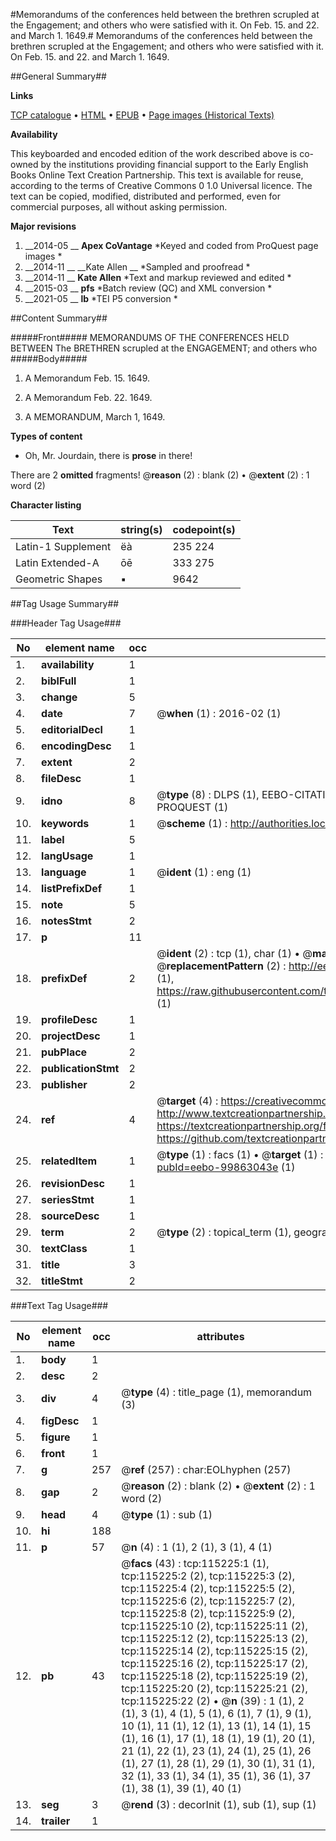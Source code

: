#Memorandums of the conferences held between the brethren scrupled at the Engagement; and others who were satisfied with it. On Feb. 15. and 22. and March 1. 1649.#
Memorandums of the conferences held between the brethren scrupled at the Engagement; and others who were satisfied with it. On Feb. 15. and 22. and March 1. 1649.

##General Summary##

**Links**

[TCP catalogue](http://www.ota.ox.ac.uk/tcp/)  • 
[HTML](http://tei.it.ox.ac.uk/tcp/Texts-HTML/free/A89/A89040.html)  • 
[EPUB](http://tei.it.ox.ac.uk/tcp/Texts-EPUB/free/A89/A89040.epub) • 
[Page images (Historical Texts)](https://historicaltexts.jisc.ac.uk/eebo-99863043e)

**Availability**

This keyboarded and encoded edition of the work described above is co-owned by the
    institutions providing financial support to the Early English Books Online Text Creation
    Partnership. This text is available for reuse, according to the terms of  Creative Commons 0 1.0 Universal
    licence. The text can be copied, modified, distributed and performed, even for commercial
    purposes, all without asking permission.

**Major revisions**

1. __2014-05 __ __Apex CoVantage__ *Keyed and coded from ProQuest page images *
1. __2014-11 __ __Kate Allen __ *Sampled and proofread *
1. __2014-11 __ __Kate Allen__ *Text and markup reviewed and edited *
1. __2015-03 __ __pfs__ *Batch review (QC) and XML conversion *
1. __2021-05 __ __lb__ *TEI P5 conversion *

##Content Summary##

#####Front#####
 MEMORANDUMS OF THE CONFERENCES HELD BETWEEN The BRETHREN scrupled at the ENGAGEMENT; and others who
#####Body#####

1. A Memorandum Feb. 15. 1649.

1. A Memorandum Feb. 22. 1649.

1. A MEMORANDUM, March 1, 1649.

**Types of content**

  * Oh, Mr. Jourdain, there is **prose** in there!

There are 2 **omitted** fragments! 
 @__reason__ (2) : blank (2)  •  @__extent__ (2) : 1 word (2)

**Character listing**


|Text|string(s)|codepoint(s)|
|---|---|---|
|Latin-1 Supplement|ëà|235 224|
|Latin Extended-A|ōē|333 275|
|Geometric Shapes|▪|9642|

##Tag Usage Summary##

###Header Tag Usage###

|No|element name|occ|attributes|
|---|---|---|---|
|1.|__availability__|1||
|2.|__biblFull__|1||
|3.|__change__|5||
|4.|__date__|7| @__when__ (1) : 2016-02 (1)|
|5.|__editorialDecl__|1||
|6.|__encodingDesc__|1||
|7.|__extent__|2||
|8.|__fileDesc__|1||
|9.|__idno__|8| @__type__ (8) : DLPS (1), EEBO-CITATION (1), VID (1), EEBO-PROQUEST (1), STC (3), PROQUEST (1)|
|10.|__keywords__|1| @__scheme__ (1) : http://authorities.loc.gov/ (1)|
|11.|__label__|5||
|12.|__langUsage__|1||
|13.|__language__|1| @__ident__ (1) : eng (1)|
|14.|__listPrefixDef__|1||
|15.|__note__|5||
|16.|__notesStmt__|2||
|17.|__p__|11||
|18.|__prefixDef__|2| @__ident__ (2) : tcp (1), char (1)  •  @__matchPattern__ (2) : ([0-9\-]+):([0-9IVX]+) (1), (.+) (1)  •  @__replacementPattern__ (2) : http://eebo.chadwyck.com/downloadtiff?vid=$1&page=$2 (1), https://raw.githubusercontent.com/textcreationpartnership/Texts/master/tcpchars.xml#$1 (1)|
|19.|__profileDesc__|1||
|20.|__projectDesc__|1||
|21.|__pubPlace__|2||
|22.|__publicationStmt__|2||
|23.|__publisher__|2||
|24.|__ref__|4| @__target__ (4) : https://creativecommons.org/publicdomain/zero/1.0/ (1), http://www.textcreationpartnership.org/docs/. (1), https://textcreationpartnership.org/faq/#faq05 (1), https://github.com/textcreationpartnership (1)|
|25.|__relatedItem__|1| @__type__ (1) : facs (1)  •  @__target__ (1) : https://data.historicaltexts.jisc.ac.uk/view?pubId=eebo-99863043e (1)|
|26.|__revisionDesc__|1||
|27.|__seriesStmt__|1||
|28.|__sourceDesc__|1||
|29.|__term__|2| @__type__ (2) : topical_term (1), geographic_name (1)|
|30.|__textClass__|1||
|31.|__title__|3||
|32.|__titleStmt__|2||


###Text Tag Usage###

|No|element name|occ|attributes|
|---|---|---|---|
|1.|__body__|1||
|2.|__desc__|2||
|3.|__div__|4| @__type__ (4) : title_page (1), memorandum (3)|
|4.|__figDesc__|1||
|5.|__figure__|1||
|6.|__front__|1||
|7.|__g__|257| @__ref__ (257) : char:EOLhyphen (257)|
|8.|__gap__|2| @__reason__ (2) : blank (2)  •  @__extent__ (2) : 1 word (2)|
|9.|__head__|4| @__type__ (1) : sub (1)|
|10.|__hi__|188||
|11.|__p__|57| @__n__ (4) : 1 (1), 2 (1), 3 (1), 4 (1)|
|12.|__pb__|43| @__facs__ (43) : tcp:115225:1 (1), tcp:115225:2 (2), tcp:115225:3 (2), tcp:115225:4 (2), tcp:115225:5 (2), tcp:115225:6 (2), tcp:115225:7 (2), tcp:115225:8 (2), tcp:115225:9 (2), tcp:115225:10 (2), tcp:115225:11 (2), tcp:115225:12 (2), tcp:115225:13 (2), tcp:115225:14 (2), tcp:115225:15 (2), tcp:115225:16 (2), tcp:115225:17 (2), tcp:115225:18 (2), tcp:115225:19 (2), tcp:115225:20 (2), tcp:115225:21 (2), tcp:115225:22 (2)  •  @__n__ (39) : 1 (1), 2 (1), 3 (1), 4 (1), 5 (1), 6 (1), 7 (1), 9 (1), 10 (1), 11 (1), 12 (1), 13 (1), 14 (1), 15 (1), 16 (1), 17 (1), 18 (1), 19 (1), 20 (1), 21 (1), 22 (1), 23 (1), 24 (1), 25 (1), 26 (1), 27 (1), 28 (1), 29 (1), 30 (1), 31 (1), 32 (1), 33 (1), 34 (1), 35 (1), 36 (1), 37 (1), 38 (1), 39 (1), 40 (1)|
|13.|__seg__|3| @__rend__ (3) : decorInit (1), sub (1), sup (1)|
|14.|__trailer__|1||
